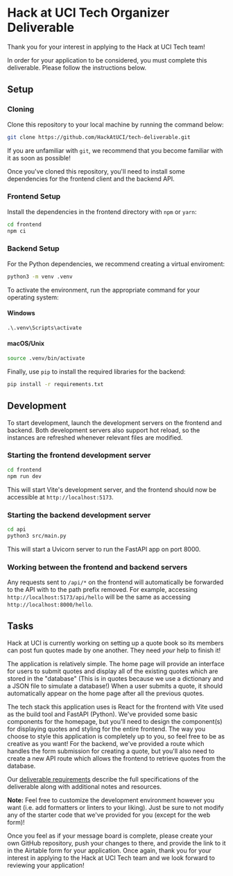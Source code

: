 # Hack at UCI Tech Organizer Deliverable

Thank you for your interest in applying to the Hack at UCI Tech team!

In order for your application to be considered, you must complete this
deliverable. Please follow the instructions below.

## Setup

### Cloning

Clone this repository to your local machine by running the command below:

```bash
git clone https://github.com/HackAtUCI/tech-deliverable.git
```

If you are unfamiliar with `git`, we recommend that you become familiar
with it as soon as possible!

Once you've cloned this repository, you'll need to install some dependencies for the frontend client and the backend API.

### Frontend Setup

Install the dependencies in the frontend directory with `npm` or `yarn`:

```bash
cd frontend
npm ci
```

### Backend Setup

For the Python dependencies, we recommend creating a virtual enviroment:

```bash
python3 -m venv .venv
```

To activate the environment, run the appropriate command for your operating system:

#### Windows

```bat
.\.venv\Scripts\activate
```

#### macOS/Unix

```bash
source .venv/bin/activate
```

Finally, use `pip` to install the required libraries for the backend:

```bash
pip install -r requirements.txt
```

## Development

To start development, launch the development servers on the frontend and backend.
Both development servers also support hot reload, so the instances are refreshed
whenever relevant files are modified.

### Starting the frontend development server

```bash
cd frontend
npm run dev
```

This will start Vite's development server, and the frontend should now be
accessible at `http://localhost:5173`.

### Starting the backend development server

```bash
cd api
python3 src/main.py
```

This will start a Uvicorn server to run the FastAPI app on port 8000.

### Working between the frontend and backend servers

Any requests sent to `/api/*` on the frontend will automatically be forwarded to
the API with to the path prefix removed.
For example, accessing `http://localhost:5173/api/hello` will be the same as
accessing `http://localhost:8000/hello`.

## Tasks

Hack at UCI is currently working on setting up a quote book so its members can
post fun quotes made by one another. They need _your_ help to finish it!

The application is relatively simple. The home page will provide an interface
for users to submit quotes and display all of the existing quotes which are
stored in the "database" (This is in quotes because we use a dictionary and a
JSON file to simulate a database!) When a user submits a quote, it should
automatically appear on the home page after all the previous quotes.

The tech stack this application uses is React for the frontend with Vite used
as the build tool and FastAPI (Python). We've provided some basic components
for the homepage, but you'll need to design the component(s) for displaying
quotes and styling for the entire frontend. The way you choose to style this
application is completely up to you, so feel free to be as creative as you want!
For the backend, we've provided a route which handles the form submission for
creating a quote, but you'll also need to create a new API route which allows
the frontend to retrieve quotes from the database.

Our [deliverable requirements](https://hackatuci.notion.site/2023-2024-Tech-Team-Deliverable-1b3332a2e729487ea9e77c3bc80d9faa)
describe the full specifications of the deliverable along with additional notes
and resources.

**Note:** Feel free to customize the development environment however you want
(i.e. add formatters or linters to your liking). Just be sure to not modify any
of the starter code that we've provided for you (except for the web form)!

Once you feel as if your message board is complete, please create your own
GitHub repository, push your changes to there, and provide the link to it in
the Airtable form for your application. Once again, thank you for your interest
in applying to the Hack at UCI Tech team and we look forward to reviewing your
application!

